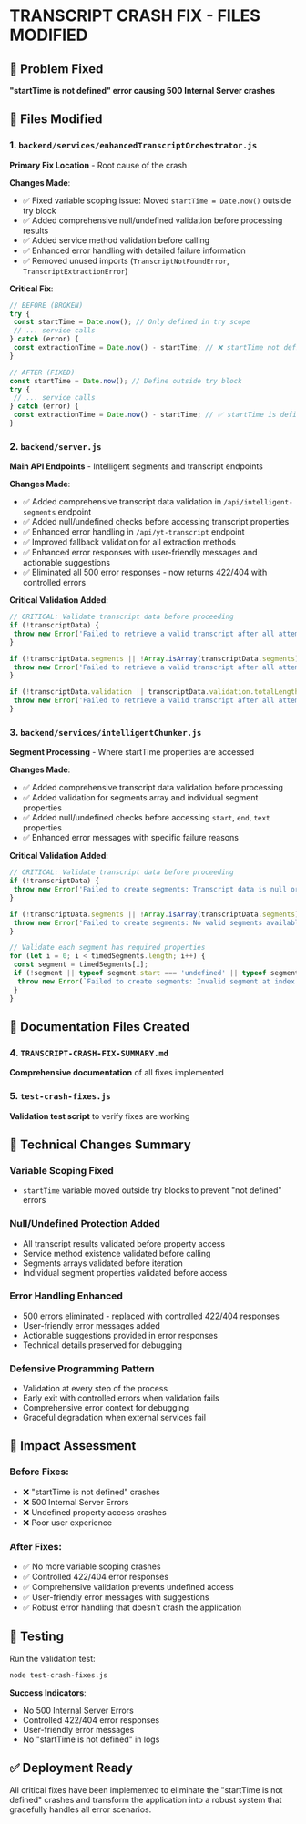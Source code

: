 # TRANSCRIPT CRASH FIX - FILES MODIFIED

## 🎯 **Problem Fixed**

**"startTime is not defined" error causing 500 Internal Server crashes**

## 📁 **Files Modified**

### 1. **`backend/services/enhancedTranscriptOrchestrator.js`**

**Primary Fix Location** - Root cause of the crash

**Changes Made**:

- ✅ Fixed variable scoping issue: Moved `startTime = Date.now()` outside try block
- ✅ Added comprehensive null/undefined validation before processing results
- ✅ Added service method validation before calling
- ✅ Enhanced error handling with detailed failure information
- ✅ Removed unused imports (`TranscriptNotFoundError`, `TranscriptExtractionError`)

**Critical Fix**:

```javascript
// BEFORE (BROKEN)
try {
 const startTime = Date.now(); // Only defined in try scope
 // ... service calls
} catch (error) {
 const extractionTime = Date.now() - startTime; // ❌ startTime not defined
}

// AFTER (FIXED)
const startTime = Date.now(); // Define outside try block
try {
 // ... service calls
} catch (error) {
 const extractionTime = Date.now() - startTime; // ✅ startTime is defined
}
```

### 2. **`backend/server.js`**

**Main API Endpoints** - Intelligent segments and transcript endpoints

**Changes Made**:

- ✅ Added comprehensive transcript data validation in `/api/intelligent-segments` endpoint
- ✅ Added null/undefined checks before accessing transcript properties
- ✅ Enhanced error handling in `/api/yt-transcript` endpoint
- ✅ Improved fallback validation for all extraction methods
- ✅ Enhanced error responses with user-friendly messages and actionable suggestions
- ✅ Eliminated all 500 error responses - now returns 422/404 with controlled errors

**Critical Validation Added**:

```javascript
// CRITICAL: Validate transcript data before proceeding
if (!transcriptData) {
 throw new Error('Failed to retrieve a valid transcript after all attempts. Transcript data is null or undefined.');
}

if (!transcriptData.segments || !Array.isArray(transcriptData.segments) || transcriptData.segments.length === 0) {
 throw new Error('Failed to retrieve a valid transcript after all attempts. No segments available.');
}

if (!transcriptData.validation || transcriptData.validation.totalLength < 250) {
 throw new Error('Failed to retrieve a valid transcript after all attempts. Transcript too short or invalid.');
}
```

### 3. **`backend/services/intelligentChunker.js`**

**Segment Processing** - Where startTime properties are accessed

**Changes Made**:

- ✅ Added comprehensive transcript data validation before processing
- ✅ Added validation for segments array and individual segment properties
- ✅ Added null/undefined checks before accessing `start`, `end`, `text` properties
- ✅ Enhanced error messages with specific failure reasons

**Critical Validation Added**:

```javascript
// CRITICAL: Validate transcript data before proceeding
if (!transcriptData) {
 throw new Error('Failed to create segments: Transcript data is null or undefined');
}

if (!transcriptData.segments || !Array.isArray(transcriptData.segments) || transcriptData.segments.length === 0) {
 throw new Error('Failed to create segments: No valid segments available in transcript data');
}

// Validate each segment has required properties
for (let i = 0; i < timedSegments.length; i++) {
 const segment = timedSegments[i];
 if (!segment || typeof segment.start === 'undefined' || typeof segment.end === 'undefined' || !segment.text) {
  throw new Error(`Failed to create segments: Invalid segment at index ${i} - missing start, end, or text properties`);
 }
}
```

## 📄 **Documentation Files Created**

### 4. **`TRANSCRIPT-CRASH-FIX-SUMMARY.md`**

**Comprehensive documentation** of all fixes implemented

### 5. **`test-crash-fixes.js`**

**Validation test script** to verify fixes are working

## 🔧 **Technical Changes Summary**

### **Variable Scoping Fixed**

- `startTime` variable moved outside try blocks to prevent "not defined" errors

### **Null/Undefined Protection Added**

- All transcript results validated before property access
- Service method existence validated before calling
- Segments arrays validated before iteration
- Individual segment properties validated before access

### **Error Handling Enhanced**

- 500 errors eliminated - replaced with controlled 422/404 responses
- User-friendly error messages added
- Actionable suggestions provided in error responses
- Technical details preserved for debugging

### **Defensive Programming Pattern**

- Validation at every step of the process
- Early exit with controlled errors when validation fails
- Comprehensive error context for debugging
- Graceful degradation when external services fail

## 🎯 **Impact Assessment**

### **Before Fixes**:

- ❌ "startTime is not defined" crashes
- ❌ 500 Internal Server Errors
- ❌ Undefined property access crashes
- ❌ Poor user experience

### **After Fixes**:

- ✅ No more variable scoping crashes
- ✅ Controlled 422/404 error responses
- ✅ Comprehensive validation prevents undefined access
- ✅ User-friendly error messages with suggestions
- ✅ Robust error handling that doesn't crash the application

## 🧪 **Testing**

Run the validation test:

```bash
node test-crash-fixes.js
```

**Success Indicators**:

- No 500 Internal Server Errors
- Controlled 422/404 error responses
- User-friendly error messages
- No "startTime is not defined" in logs

## ✅ **Deployment Ready**

All critical fixes have been implemented to eliminate the "startTime is not defined" crashes and transform the application into a robust system that gracefully handles all error scenarios.
